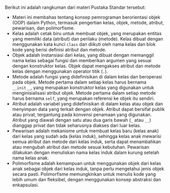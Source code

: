 Berikut ini adalah rangkuman dari materi Pustaka Standar tersebut:

- Materi ini membahas tentang konsep pemrograman berorientasi objek (OOP) dalam Python, termasuk pengertian kelas, objek, metode, atribut, pewarisan, dan polimorfisme.
- Kelas adalah cetak biru untuk membuat objek, yang merupakan entitas yang memiliki data (atribut) dan perilaku (metode). Kelas dibuat dengan menggunakan kata kunci `class` dan diikuti oleh nama kelas dan blok kode yang berisi definisi atribut dan metode.
- Objek adalah instansiasi dari kelas, yang dibuat dengan memanggil nama kelas sebagai fungsi dan memberikan argumen yang sesuai dengan konstruktor kelas. Objek dapat mengakses atribut dan metode kelas dengan menggunakan operator titik (`.`).
- Metode adalah fungsi yang didefinisikan di dalam kelas dan beroperasi pada objek. Metode pertama dalam setiap kelas harus bernama `__init__`, yang merupakan konstruktor kelas yang digunakan untuk menginisialisasi atribut objek. Metode pertama dalam setiap metode harus bernama `self`, yang merupakan referensi ke objek itu sendiri.
- Atribut adalah variabel yang didefinisikan di dalam kelas atau objek dan menyimpan data yang terkait dengan objek. Atribut dapat bersifat publik atau privat, tergantung pada konvensi penamaan yang digunakan. Atribut yang diawali dengan satu atau dua garis bawah (`_` atau `__`) dianggap privat dan tidak seharusnya diakses dari luar kelas.
- Pewarisan adalah mekanisme untuk membuat kelas baru (kelas anak) dari kelas yang sudah ada (kelas induk), sehingga kelas anak mewarisi semua atribut dan metode dari kelas induk, serta dapat menambahkan atau mengubah atribut dan metode sesuai kebutuhan. Pewarisan dilakukan dengan menuliskan nama kelas induk dalam kurung setelah nama kelas anak.
- Polimorfisme adalah kemampuan untuk menggunakan objek dari kelas anak sebagai objek dari kelas induk, tanpa perlu mengetahui jenis objek secara pasti. Polimorfisme memungkinkan untuk menulis kode yang lebih umum dan fleksibel, dengan menggunakan konsep abstraksi dan enkapsulasi.